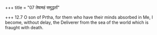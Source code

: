 +++
title = "07 तेषामहं समुद्धर्ता"

+++
12.7 O son of Prtha, for them who have their minds absorbed in Me, I
become, without delay, the Deliverer from the sea of the world which is
fraught with death.
